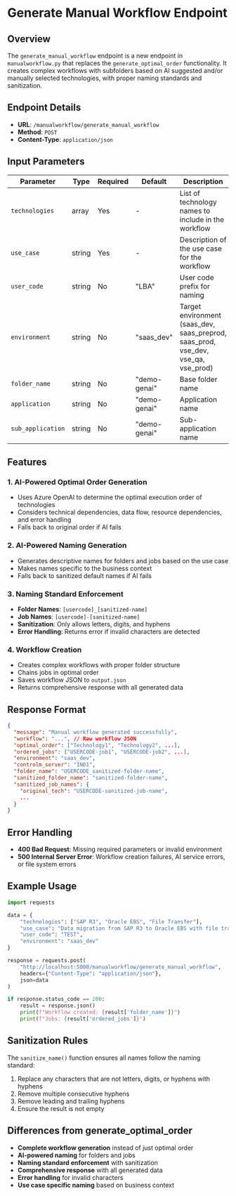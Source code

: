 # Generate Manual Workflow Endpoint

## Overview

The `generate_manual_workflow` endpoint is a new endpoint in `manualworkflow.py` that replaces the `generate_optimal_order` functionality. It creates complex workflows with subfolders based on AI suggested and/or manually selected technologies, with proper naming standards and sanitization.

## Endpoint Details

- **URL**: `/manualworkflow/generate_manual_workflow`
- **Method**: `POST`
- **Content-Type**: `application/json`

## Input Parameters

| Parameter         | Type   | Required | Default      | Description                                                                       |
| ----------------- | ------ | -------- | ------------ | --------------------------------------------------------------------------------- |
| `technologies`    | array  | Yes      | -            | List of technology names to include in the workflow                               |
| `use_case`        | string | Yes      | -            | Description of the use case for the workflow                                      |
| `user_code`       | string | No       | "LBA"        | User code prefix for naming                                                       |
| `environment`     | string | No       | "saas_dev"   | Target environment (saas_dev, saas_preprod, saas_prod, vse_dev, vse_qa, vse_prod) |
| `folder_name`     | string | No       | "demo-genai" | Base folder name                                                                  |
| `application`     | string | No       | "demo-genai" | Application name                                                                  |
| `sub_application` | string | No       | "demo-genai" | Sub-application name                                                              |

## Features

### 1. AI-Powered Optimal Order Generation

- Uses Azure OpenAI to determine the optimal execution order of technologies
- Considers technical dependencies, data flow, resource dependencies, and error handling
- Falls back to original order if AI fails

### 2. AI-Powered Naming Generation

- Generates descriptive names for folders and jobs based on the use case
- Makes names specific to the business context
- Falls back to sanitized default names if AI fails

### 3. Naming Standard Enforcement

- **Folder Names**: `[usercode]_[sanitized-name]`
- **Job Names**: `[usercode]-[sanitized-name]`
- **Sanitization**: Only allows letters, digits, and hyphens
- **Error Handling**: Returns error if invalid characters are detected

### 4. Workflow Creation

- Creates complex workflows with proper folder structure
- Chains jobs in optimal order
- Saves workflow JSON to `output.json`
- Returns comprehensive response with all generated data

## Response Format

```json
{
  "message": "Manual workflow generated successfully",
  "workflow": "...", // Raw workflow JSON
  "optimal_order": ["Technology1", "Technology2", ...],
  "ordered_jobs": ["USERCODE-job1", "USERCODE-job2", ...],
  "environment": "saas_dev",
  "controlm_server": "IN01",
  "folder_name": "USERCODE_sanitized-folder-name",
  "sanitized_folder_name": "sanitized-folder-name",
  "sanitized_job_names": {
    "original_tech": "USERCODE-sanitized-job-name",
    ...
  }
}
```

## Error Handling

- **400 Bad Request**: Missing required parameters or invalid environment
- **500 Internal Server Error**: Workflow creation failures, AI service errors, or file system errors

## Example Usage

```python
import requests

data = {
    "technologies": ["SAP R3", "Oracle EBS", "File Transfer"],
    "use_case": "Data migration from SAP R3 to Oracle EBS with file transfer validation",
    "user_code": "TEST",
    "environment": "saas_dev"
}

response = requests.post(
    "http://localhost:5000/manualworkflow/generate_manual_workflow",
    headers={"Content-Type": "application/json"},
    json=data
)

if response.status_code == 200:
    result = response.json()
    print(f"Workflow created: {result['folder_name']}")
    print(f"Jobs: {result['ordered_jobs']}")
```

## Sanitization Rules

The `sanitize_name()` function ensures all names follow the naming standard:

1. Replace any characters that are not letters, digits, or hyphens with hyphens
2. Remove multiple consecutive hyphens
3. Remove leading and trailing hyphens
4. Ensure the result is not empty

## Differences from generate_optimal_order

- **Complete workflow generation** instead of just optimal order
- **AI-powered naming** for folders and jobs
- **Naming standard enforcement** with sanitization
- **Comprehensive response** with all generated data
- **Error handling** for invalid characters
- **Use case specific naming** based on business context
